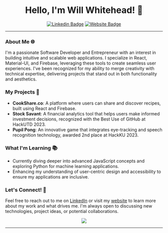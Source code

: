 <div align="center">

# Hello, I'm Will Whitehead! 👋

[![Linkedin Badge](https://img.shields.io/badge/-WillWhitehead122-blue?style=flat-square&logo=Linkedin&logoColor=white&link=https://www.linkedin.com/in/willwhitehead122/)](https://www.linkedin.com/in/willwhitehead122/)
[![Website Badge](https://img.shields.io/badge/-whitehead.wiki-blue?style=flat-square&logo=Google-Chrome&logoColor=white&link=https://whitehead.wiki)](https://whitehead.wiki)

</div>

---

### About Me 🌐

I'm a passionate Software Developer and Entrepreneur with an interest in building intuitive and scalable web applications. I specialize in React, Material-UI, and Firebase, leveraging these tools to create seamless user experiences. I've been recognized for my ability to merge creativity with technical expertise, delivering projects that stand out in both functionality and aesthetics.

### My Projects 🚀

- **CookShare.co**: A platform where users can share and discover recipes, built using React and Firebase.
- **Stock Savant**: A financial analytics tool that helps users make informed investment decisions, recognized with the Best Use of GitHub at HackUTD 2023.
- **Pupil Pong**: An innovative game that integrates eye-tracking and speech recognition technology, awarded 2nd place at HackKU 2023.

### What I'm Learning 📚

- Currently diving deeper into advanced JavaScript concepts and exploring Python for machine learning applications.
- Enhancing my understanding of user-centric design and accessibility to ensure my applications are inclusive.

### Let's Connect! 🤝

Feel free to reach out to me on [LinkedIn](https://www.linkedin.com/in/willwhitehead122/) or visit my [website](https://whitehead.wiki) to learn more about my work and what drives me. I'm always open to discussing new technologies, project ideas, or potential collaborations.

<div align="center">
<img src="https://github-readme-stats.vercel.app/api?username=w1lt&show_icons=true&theme=radical" />
</div>

---


</div>
